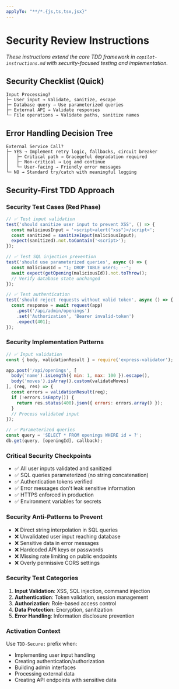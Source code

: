 ```yaml
---
applyTo: "**/*.{js,ts,tsx,jsx}"
---
```


# Security Review Instructions

*These instructions extend the core TDD framework in `copilot-instructions.md` with security-focused testing and implementation.*

## Security Checklist (Quick)
```
Input Processing?
├─ User input → Validate, sanitize, escape
├─ Database query → Use parameterized queries
├─ External API → Validate responses
└─ File operations → Validate paths, sanitize names
```

## Error Handling Decision Tree
```
External Service Call?
├─ YES → Implement retry logic, fallbacks, circuit breaker
│   ├─ Critical path → Gracegeful degradation required
│   ├─ Non-critical → Log and continue
│   └─ User-facing → Friendly error messages
└─ NO → Standard try/catch with meaningful logging
```

## Security-First TDD Approach

### **Security Test Cases (Red Phase)**
```javascript
// ✅ Test input validation
test('should sanitize user input to prevent XSS', () => {
  const maliciousInput = '<script>alert("xss")</script>';
  const sanitized = sanitizeInput(maliciousInput);
  expect(sanitized).not.toContain('<script>');
});

// ✅ Test SQL injection prevention
test('should use parameterized queries', async () => {
  const maliciousId = "1; DROP TABLE users; --";
  await expect(getOpening(maliciousId)).not.toThrow();
  // Verify database state unchanged
});

// ✅ Test authentication
test('should reject requests without valid token', async () => {
  const response = await request(app)
    .post('/api/admin/openings')
    .set('Authorization', 'Bearer invalid-token')
    .expect(401);
});
```

### **Security Implementation Patterns**
```javascript
// ✅ Input validation
const { body, validationResult } = require('express-validator');

app.post('/api/openings', [
  body('name').isLength({ min: 1, max: 100 }).escape(),
  body('moves').isArray().custom(validateMoves)
], (req, res) => {
  const errors = validationResult(req);
  if (!errors.isEmpty()) {
    return res.status(400).json({ errors: errors.array() });
  }
  // Process validated input
});

// ✅ Parameterized queries
const query = 'SELECT * FROM openings WHERE id = ?';
db.get(query, [openingId], callback);
```

### **Critical Security Checkpoints**
- ✅ All user inputs validated and sanitized
- ✅ SQL queries parameterized (no string concatenation)
- ✅ Authentication tokens verified
- ✅ Error messages don't leak sensitive information
- ✅ HTTPS enforced in production
- ✅ Environment variables for secrets

### **Security Anti-Patterns to Prevent**
- ❌ Direct string interpolation in SQL queries
- ❌ Unvalidated user input reaching database
- ❌ Sensitive data in error messages
- ❌ Hardcoded API keys or passwords
- ❌ Missing rate limiting on public endpoints
- ❌ Overly permissive CORS settings

### **Security Test Categories**
1. **Input Validation**: XSS, SQL injection, command injection
2. **Authentication**: Token validation, session management
3. **Authorization**: Role-based access control
4. **Data Protection**: Encryption, sanitization
5. **Error Handling**: Information disclosure prevention

### **Activation Context**
Use `TDD-Secure:` prefix when:
- Implementing user input handling
- Creating authentication/authorization
- Building admin interfaces
- Processing external data
- Creating API endpoints with sensitive data
